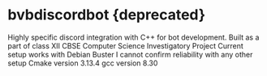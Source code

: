 # bvbdiscordbot {deprecated}
Highly specific discord integration with C++ for bot development. Built as a part of class XII CBSE Computer Science Investigatory Project 
Current setup works with Debian Buster I cannot confirm reliability with any other setup
Cmake version 3.13.4
gcc version 8.30

